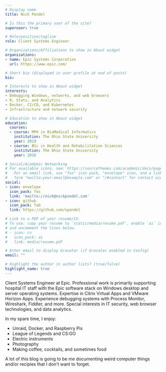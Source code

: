 ```yaml
---
# Display name
title: Nick Pondel

# Is this the primary user of the site?
superuser: true

# Role/position/tagline
role: Client Systems Engineer

# Organizations/Affiliations to show in About widget
organizations:
- name: Epic Systems Corporation
  url: https://www.epic.com/

# Short bio (displayed in user profile at end of posts)
bio: 

# Interests to show in About widget
interests:
- Debugging Windows, networks, and web browsers
- R, Stats, and Analytics
- Docker, CI/CD, and Kubernetes
- Infrastructure and network security

# Education to show in About widget
education:
  courses:
  - course: MPH in BioMedical Informatics
    institution: The Ohio State University
    year: 2019
  - course: BSc in Health and Rehabilitation Sciences
    institution: The Ohio State University
    year: 2016

# Social/Academic Networking
# For available icons, see: https://sourcethemes.com/academic/docs/page-builder/#icons
#   For an email link, use "fas" icon pack, "envelope" icon, and a link in the
#   form "mailto:your-email@example.com" or "/#contact" for contact widget.
social:
- icon: envelope
  icon_pack: fas
  link: 'mailto://nick@nickpondel.com'
- icon: github
  icon_pack: fab
  link: https://github.com/npondel

# Link to a PDF of your resume/CV.
# To use: copy your resume to `static/media/resume.pdf`, enable `ai` icons in `params.toml`, 
# and uncomment the lines below.
# - icon: cv
#   icon_pack: ai
#   link: media/resume.pdf

# Enter email to display Gravatar (if Gravatar enabled in Config)
email: ""

# Highlight the author in author lists? (true/false)
highlight_name: true
---
```


Client Systems Engineer at Epic.  Professional work is primarily supporting hospital IT staff with the Epic software stack on Windows desktop and server operating systems.  Expertise in Citrix Virtual Apps and VMware Horizon Apps.  Experience debugging systems with Process Monitor, Wireshark, Fiddler, and more.  Special interests in IT security, web browser technologies, and data analytics.

In my spare time, I enjoy:
- Unraid, Docker, and Raspberry Pis
- League of Legends and CS:GO
- Electric instruments
- Photography
- Making coffee, cocktails, and sometimes food

A lot of this blog is going to be me documenting weird computer things and/or recipies that I don't want to forget.
